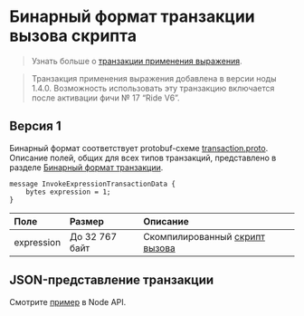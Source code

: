 # Бинарный формат транзакции вызова скрипта

> Узнать больше о [транзакции применения выражения](/ru/blockchain/transaction-type/invoke-expression-transaction).

> Транзакция применения выражения добавлена в версии ноды 1.4.0. Возможность использовать эту транзакцию включается после активации фичи №&nbsp;17 “Ride V6”.

## Версия 1

Бинарный формат соответствует protobuf-схеме [transaction.proto](https://github.com/wavesplatform/protobuf-schemas/blob/master/proto/waves/transaction.proto). Описание полей, общих для всех типов транзакций, представлено в разделе [Бинарный формат транзакции](/ru/blockchain/binary-format/transaction-binary-format/).

```
message InvokeExpressionTransactionData {
    bytes expression = 1;
}
```

| Поле | Размер | Описание |
| :--- | :--- | :--- |
| expression | До 32&nbsp;767 байт | Скомпилированный [скрипт вызова](/ru/ride/script/script-types/call-script) |

## JSON-представление транзакции

Смотрите [пример](https://nodes.wavesnodes.com/transactions/info/7CVjf5KGRRYj6UyTC2Etuu4cUxx9qQnCJox8vw9Gy9yq) в Node API.
